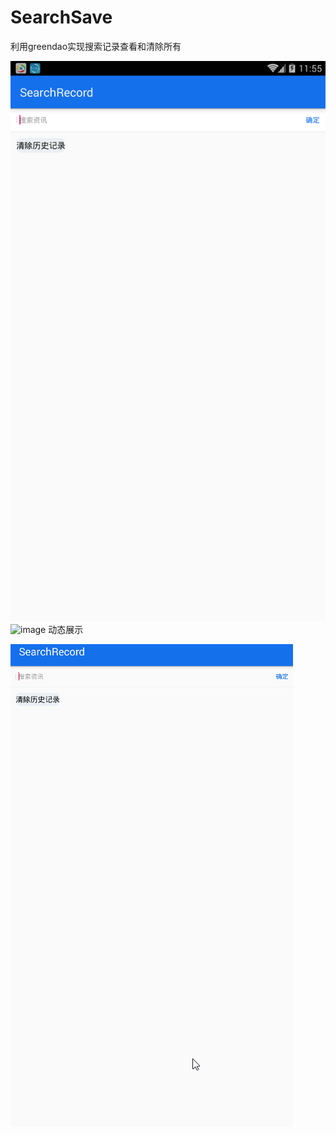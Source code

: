 # SearchSave
利用greendao实现搜索记录查看和清除所有

![image](https://github.com/chensong1993/SearchSave/blob/master/Screenshot_2018-01-26-11-55-26.png)
![image](https://github.com/chensong1993/SearchSave/blob/master/Screenshot_2018-01-26-11-55-27.png)
动态展示

![image](https://github.com/chensong1993/SearchSave/blob/master/app/src/main/assets/searchs.gif)
